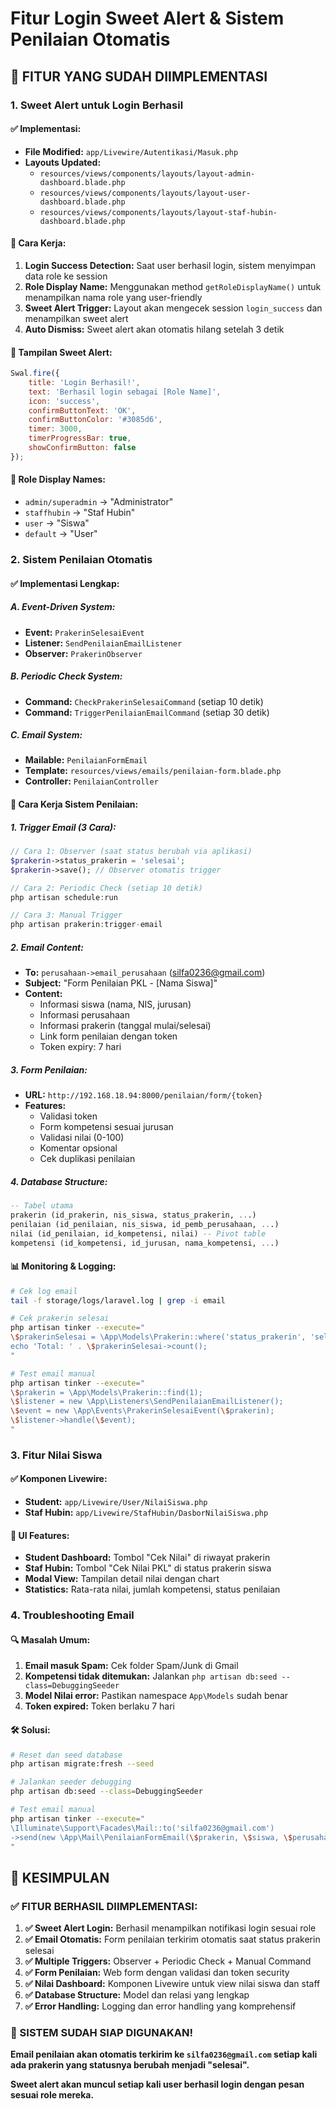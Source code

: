 # Fitur Login Sweet Alert & Sistem Penilaian Otomatis

## **🎉 FITUR YANG SUDAH DIIMPLEMENTASI**

### **1. Sweet Alert untuk Login Berhasil**

#### **✅ Implementasi:**
- **File Modified:** `app/Livewire/Autentikasi/Masuk.php`
- **Layouts Updated:** 
  - `resources/views/components/layouts/layout-admin-dashboard.blade.php`
  - `resources/views/components/layouts/layout-user-dashboard.blade.php`
  - `resources/views/components/layouts/layout-staf-hubin-dashboard.blade.php`

#### **🔧 Cara Kerja:**
1. **Login Success Detection:** Saat user berhasil login, sistem menyimpan data role ke session
2. **Role Display Name:** Menggunakan method `getRoleDisplayName()` untuk menampilkan nama role yang user-friendly
3. **Sweet Alert Trigger:** Layout akan mengecek session `login_success` dan menampilkan sweet alert
4. **Auto Dismiss:** Sweet alert akan otomatis hilang setelah 3 detik

#### **📱 Tampilan Sweet Alert:**
```javascript
Swal.fire({
    title: 'Login Berhasil!',
    text: 'Berhasil login sebagai [Role Name]',
    icon: 'success',
    confirmButtonText: 'OK',
    confirmButtonColor: '#3085d6',
    timer: 3000,
    timerProgressBar: true,
    showConfirmButton: false
});
```

#### **🎨 Role Display Names:**
- `admin/superadmin` → "Administrator"
- `staffhubin` → "Staf Hubin"  
- `user` → "Siswa"
- `default` → "User"

### **2. Sistem Penilaian Otomatis**

#### **✅ Implementasi Lengkap:**

##### **A. Event-Driven System:**
- **Event:** `PrakerinSelesaiEvent`
- **Listener:** `SendPenilaianEmailListener`
- **Observer:** `PrakerinObserver`

##### **B. Periodic Check System:**
- **Command:** `CheckPrakerinSelesaiCommand` (setiap 10 detik)
- **Command:** `TriggerPenilaianEmailCommand` (setiap 30 detik)

##### **C. Email System:**
- **Mailable:** `PenilaianFormEmail`
- **Template:** `resources/views/emails/penilaian-form.blade.php`
- **Controller:** `PenilaianController`

#### **🔧 Cara Kerja Sistem Penilaian:**

##### **1. Trigger Email (3 Cara):**
```php
// Cara 1: Observer (saat status berubah via aplikasi)
$prakerin->status_prakerin = 'selesai';
$prakerin->save(); // Observer otomatis trigger

// Cara 2: Periodic Check (setiap 10 detik)
php artisan schedule:run

// Cara 3: Manual Trigger
php artisan prakerin:trigger-email
```

##### **2. Email Content:**
- **To:** `perusahaan->email_perusahaan` (silfa0236@gmail.com)
- **Subject:** "Form Penilaian PKL - [Nama Siswa]"
- **Content:** 
  - Informasi siswa (nama, NIS, jurusan)
  - Informasi perusahaan
  - Informasi prakerin (tanggal mulai/selesai)
  - Link form penilaian dengan token
  - Token expiry: 7 hari

##### **3. Form Penilaian:**
- **URL:** `http://192.168.18.94:8000/penilaian/form/{token}`
- **Features:**
  - Validasi token
  - Form kompetensi sesuai jurusan
  - Validasi nilai (0-100)
  - Komentar opsional
  - Cek duplikasi penilaian

##### **4. Database Structure:**
```sql
-- Tabel utama
prakerin (id_prakerin, nis_siswa, status_prakerin, ...)
penilaian (id_penilaian, nis_siswa, id_pemb_perusahaan, ...)
nilai (id_penilaian, id_kompetensi, nilai) -- Pivot table
kompetensi (id_kompetensi, id_jurusan, nama_kompetensi, ...)
```

#### **📊 Monitoring & Logging:**
```bash
# Cek log email
tail -f storage/logs/laravel.log | grep -i email

# Cek prakerin selesai
php artisan tinker --execute="
\$prakerinSelesai = \App\Models\Prakerin::where('status_prakerin', 'selesai')->get();
echo 'Total: ' . \$prakerinSelesai->count();
"

# Test email manual
php artisan tinker --execute="
\$prakerin = \App\Models\Prakerin::find(1);
\$listener = new \App\Listeners\SendPenilaianEmailListener();
\$event = new \App\Events\PrakerinSelesaiEvent(\$prakerin);
\$listener->handle(\$event);
"
```

### **3. Fitur Nilai Siswa**

#### **✅ Komponen Livewire:**
- **Student:** `app/Livewire/User/NilaiSiswa.php`
- **Staf Hubin:** `app/Livewire/StafHubin/DasborNilaiSiswa.php`

#### **📱 UI Features:**
- **Student Dashboard:** Tombol "Cek Nilai" di riwayat prakerin
- **Staf Hubin:** Tombol "Cek Nilai PKL" di status prakerin siswa
- **Modal View:** Tampilan detail nilai dengan chart
- **Statistics:** Rata-rata nilai, jumlah kompetensi, status penilaian

### **4. Troubleshooting Email**

#### **🔍 Masalah Umum:**
1. **Email masuk Spam:** Cek folder Spam/Junk di Gmail
2. **Kompetensi tidak ditemukan:** Jalankan `php artisan db:seed --class=DebuggingSeeder`
3. **Model Nilai error:** Pastikan namespace `App\Models` sudah benar
4. **Token expired:** Token berlaku 7 hari

#### **🛠️ Solusi:**
```bash
# Reset dan seed database
php artisan migrate:fresh --seed

# Jalankan seeder debugging
php artisan db:seed --class=DebuggingSeeder

# Test email manual
php artisan tinker --execute="
\Illuminate\Support\Facades\Mail::to('silfa0236@gmail.com')
->send(new \App\Mail\PenilaianFormEmail(\$prakerin, \$siswa, \$perusahaan, \$pembimbing, \$kompetensi, \$token));
"
```

## **🎯 KESIMPULAN**

### **✅ FITUR BERHASIL DIIMPLEMENTASI:**

1. **✅ Sweet Alert Login:** Berhasil menampilkan notifikasi login sesuai role
2. **✅ Email Otomatis:** Form penilaian terkirim otomatis saat status prakerin selesai
3. **✅ Multiple Triggers:** Observer + Periodic Check + Manual Command
4. **✅ Form Penilaian:** Web form dengan validasi dan token security
5. **✅ Nilai Dashboard:** Komponen Livewire untuk view nilai siswa dan staff
6. **✅ Database Structure:** Model dan relasi yang lengkap
7. **✅ Error Handling:** Logging dan error handling yang komprehensif

### **🚀 SISTEM SUDAH SIAP DIGUNAKAN!**

**Email penilaian akan otomatis terkirim ke `silfa0236@gmail.com` setiap kali ada prakerin yang statusnya berubah menjadi "selesai".**

**Sweet alert akan muncul setiap kali user berhasil login dengan pesan sesuai role mereka.** 
